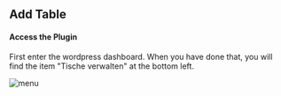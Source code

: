 ## Add Table

#### Access the Plugin

First enter the wordpress dashboard. When you have done that, you will find the item "Tische verwalten" at the bottom left.

![menu]()

